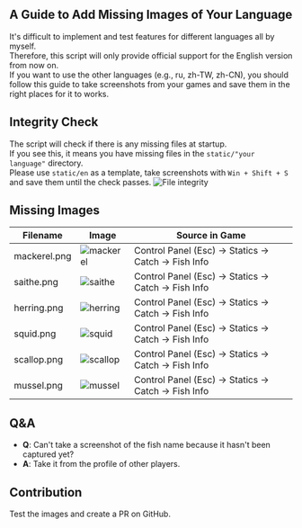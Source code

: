 ## A Guide to Add Missing Images of Your Language
It's difficult to implement and test features for different languages all by myself.  
Therefore, this script will only provide official support for the English version from now on.  
If you want to use the other languages (e.g., ru, zh-TW, zh-CN), you should follow this guide
to take screenshots from your games and save them in the right places for it to works.

## Integrity Check
The script will check if there is any missing files at startup.  
If you see this, it means you have missing files in the `static/"your language"` directory.  
Please use `static/en` as a template, take screenshots with `Win + Shift + S` and save them until the check passes.
![File integrity][file_integrity]
## Missing Images
| Filename | Image | Source in Game |
| -------- | ----- | -------------- |
| mackerel.png | ![mackerel][mackerel] | Control Panel (Esc) -> Statics -> Catch -> Fish Info|
| saithe.png | ![saithe][saithe] | Control Panel (Esc) -> Statics -> Catch -> Fish Info|
| herring.png | ![herring][herring] | Control Panel (Esc) -> Statics -> Catch -> Fish Info|
| squid.png | ![squid][squid] | Control Panel (Esc) -> Statics -> Catch -> Fish Info|
| scallop.png | ![scallop][scallop] | Control Panel (Esc) -> Statics -> Catch -> Fish Info|
| mussel.png | ![mussel][mussel] | Control Panel (Esc) -> Statics -> Catch -> Fish Info|
## Q&A
- **Q**: Can't take a screenshot of the fish name because it hasn't been captured yet?
- **A**: Take it from the profile of other players.
## Contribution
Test the images and create a PR on GitHub.


[file_integrity]: static/readme/file_integrity.png
[mackerel]: static/en/mackerel.png
[saithe]: static/en/saithe.png
[herring]: static/en/herring.png
[squid]: static/en/squid.png
[scallop]: static/en/scallop.png
[mussel]: static/en/mussel.png